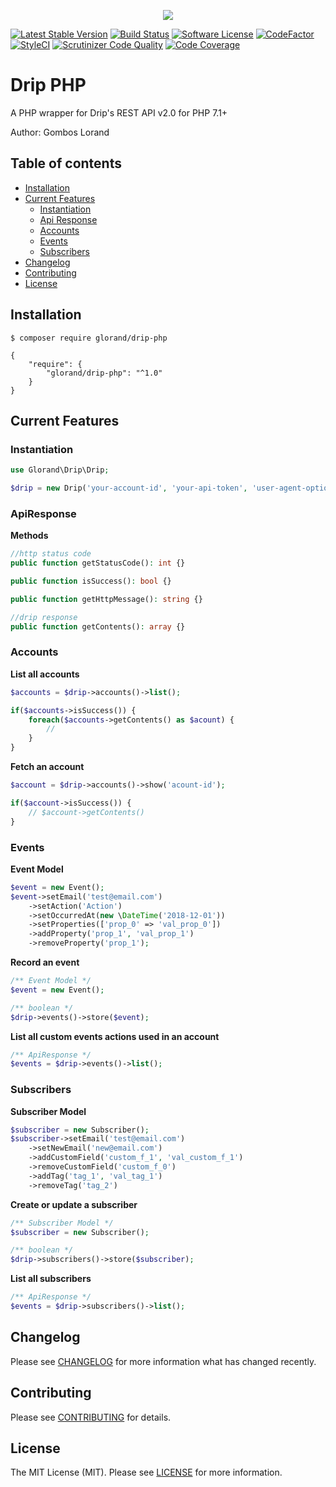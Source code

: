<p align="center">
<img src="https://user-images.githubusercontent.com/883989/49755957-17ec0980-fcc2-11e8-9e04-0339714f979b.png">
</p>

[![Latest Stable Version](https://poser.pugx.org/glorand/drip-php/v/stable)](https://packagist.org/packages/glorand/drip-php)
[![Build Status](https://travis-ci.com/glorand/drip.svg?branch=master)](https://travis-ci.com/glorand/drip)
[![Software License](https://img.shields.io/badge/license-MIT-brightgreen.svg?style=flat)](LICENSE.md)
[![CodeFactor](https://www.codefactor.io/repository/github/glorand/drip/badge/master)](https://www.codefactor.io/repository/github/glorand/drip/overview/master)
[![StyleCI](https://github.styleci.io/repos/160333136/shield?branch=master)](https://github.styleci.io/repos/160333136)
[![Scrutinizer Code Quality](https://scrutinizer-ci.com/g/glorand/drip/badges/quality-score.png?b=master)](https://scrutinizer-ci.com/g/glorand/drip/?branch=master)
[![Code Coverage](https://scrutinizer-ci.com/g/glorand/drip/badges/coverage.png?b=master)](https://scrutinizer-ci.com/g/glorand/drip/?branch=master)

# Drip PHP
A PHP wrapper for Drip's REST API v2.0 for PHP 7.1+

Author: Gombos Lorand

## Table of contents
 - [Installation](#installation)
 - [Current Features](#current_features)
    - [Instantiation](#instantiation)
    - [Api Response](#apiresponse)
    - [Accounts](#accounts)
    - [Events](#events)
    - [Subscribers](#subscribers)
 - [Changelog](#changelog)
 - [Contributing](#contributing)
 - [License](#license)


## Installation <a name="installation"></a>
```
$ composer require glorand/drip-php
```

```
{
    "require": {
        "glorand/drip-php": "^1.0"
    }
}
```

## Current Features <a name="current_features"></a>

### Instantiation <a name="instantiation"></a>
```php
use Glorand\Drip\Drip;

$drip = new Drip('your-account-id', 'your-api-token', 'user-agent-optional');
```

### ApiResponse <a name="apiresponse"></a>

**Methods**
```php
//http status code
public function getStatusCode(): int {}

public function isSuccess(): bool {}

public function getHttpMessage(): string {}

//drip response
public function getContents(): array {}
```

### Accounts <a name="accounts"></a>
**List all accounts**
```php
$accounts = $drip->accounts()->list();

if($accounts->isSuccess()) {
    foreach($accounts->getContents() as $acount) {
        //
    }
}
```
**Fetch an account**
```php 
$account = $drip->accounts()->show('acount-id');

if($account->isSuccess()) {
    // $account->getContents()
}
```

### Events <a name="events"></a>

**Event Model**
```php
$event = new Event();
$event->setEmail('test@email.com')
    ->setAction('Action')
    ->setOccurredAt(new \DateTime('2018-12-01'))
    ->setProperties(['prop_0' => 'val_prop_0'])
    ->addProperty('prop_1', 'val_prop_1')
    ->removeProperty('prop_1');
```

**Record an event**
```php
/** Event Model */
$event = new Event();

/** boolean */
$drip->events()->store($event);
```
**List all custom events actions used in an account**
```php
/** ApiResponse */
$events = $drip->events()->list();
```

### Subscribers <a name="subscribers"></a>

**Subscriber Model**
```php
$subscriber = new Subscriber();
$subscriber->setEmail('test@email.com')
    ->setNewEmail('new@email.com')
    ->addCustomField('custom_f_1', 'val_custom_f_1')
    ->removeCustomField('custom_f_0')
    ->addTag('tag_1', 'val_tag_1')
    ->removeTag('tag_2')
```
    
**Create or update a subscriber**
```php
/** Subscriber Model */
$subscriber = new Subscriber(); 

/** boolean */
$drip->subscribers()->store($subscriber);
```

**List all subscribers**
```php
/** ApiResponse */
$events = $drip->subscribers()->list();
```

## Changelog <a name="changelog"></a>
Please see [CHANGELOG](CHANGELOG.md) for more information what has changed recently.

## Contributing <a name="contributing"></a>
Please see [CONTRIBUTING](CONTRIBUTING.md) for details.

## License <a name="license"></a>
The MIT License (MIT). Please see [LICENSE](LICENSE.md) for more information.
